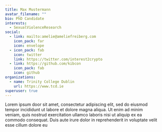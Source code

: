 ```yaml
---
title: Max Mustermann
avatar_filename: ""
bio: PhD Candidate
interests:
  - SexualViolenceResearch
social:
  - link: mailto:amelie@ameliefreiberg.com
    icon_pack: far
    icon: envelope
  - icon_pack: fab
    icon: twitter
    link: https://twitter.com/interest2crypto
  - link: https://github.com/kibcon
    icon_pack: fab
    icon: github
organizations:
  - name: Trinity College Dublin
    url: https://www.tcd.ie
superuser: true
---
```

Lorem ipsum door sit amet, consectetur adipiscing elit, sed do eiusmod tempor incididunt ut labore et dolore magna aliqua. Ut enim ad minim veniam, quis nostrud exercitation ullamco laboris nisi ut aliquip ex ea commodo consequat. Duis aute irure dolor in reprehenderit in voluptate velit esse cillum dolore eu